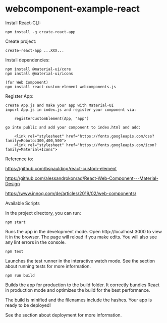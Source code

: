 # webcomponent-example-react

Install React-CLI:

	npm install -g create-react-app

Create project:

	create-react-app ...XXX...

Install dependencies:

	npm install @material-ui/core
	npm install @material-ui/icons

	(for Web Component)
	npm install react-custom-element webcomponents.js

Register App:
	
	create App.js and make your app with Material-UI
	import App.js in index.js and register your component via:
		
		registerCustomElement(App, "app")

	go into public and add your component to index.html and add:

		<link rel="stylesheet" href="https://fonts.googleapis.com/css?family=Roboto:300,400,500">
		<link rel="stylesheet" href="https://fonts.googleapis.com/icon?family=Material+Icons">


Reference to: 

https://github.com/bspaulding/react-custom-element

https://github.com/alessandrokonrad/React-Web-Component---Material-Design

https://www.innoq.com/de/articles/2019/02/web-components/





Available Scripts

In the project directory, you can run:

	npm start
	
Runs the app in the development mode.
Open http://localhost:3000 to view it in the browser.
The page will reload if you make edits.
You will also see any lint errors in the console.



	npm test
	
Launches the test runner in the interactive watch mode.
See the section about running tests for more information.



	npm run build
	
Builds the app for production to the build folder.
It correctly bundles React in production mode and optimizes the build for the best performance.

The build is minified and the filenames include the hashes.
Your app is ready to be deployed!

See the section about deployment for more information.
 













